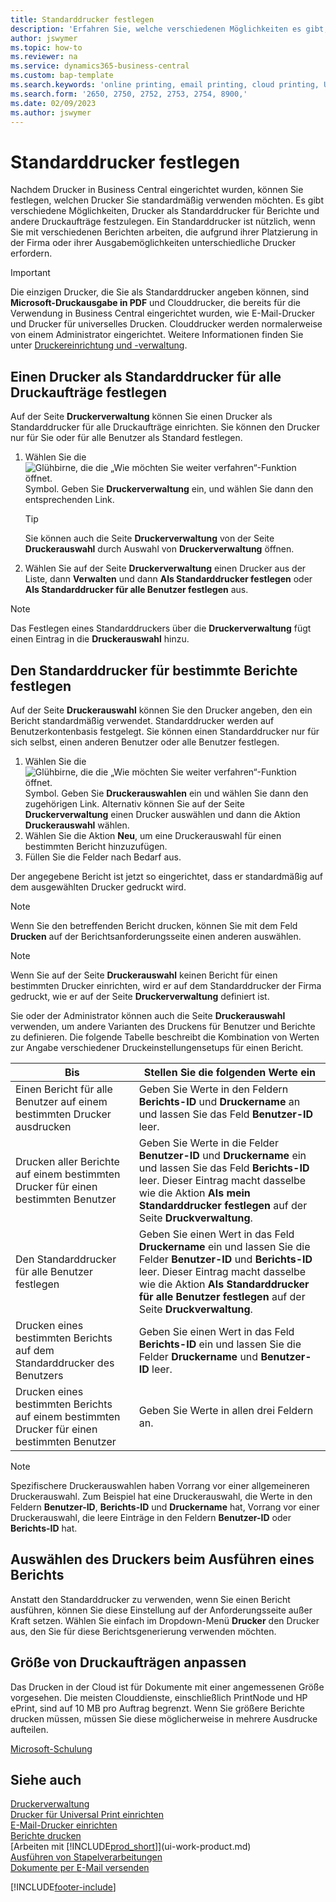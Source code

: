 ```yaml
---
title: Standarddrucker festlegen
description: 'Erfahren Sie, welche verschiedenen Möglichkeiten es gibt, Drucker einzurichten, die standardmäßig für Druckaufträge verwendet werden.'
author: jswymer
ms.topic: how-to
ms.reviewer: na
ms.service: dynamics365-business-central
ms.custom: bap-template
ms.search.keywords: 'online printing, email printing, cloud printing, Universal Print'
ms.search.form: '2650, 2750, 2752, 2753, 2754, 8900,'
ms.date: 02/09/2023
ms.author: jswymer
---
```

# <a name="specify-a-default-printer"></a><a name="specify-a-default-printer"></a><a name="default"></a>Standarddrucker festlegen

Nachdem Drucker in Business Central eingerichtet wurden, können Sie festlegen, welchen Drucker Sie standardmäßig verwenden möchten. Es gibt verschiedene Möglichkeiten, Drucker als Standarddrucker für Berichte und andere Druckaufträge festzulegen. Ein Standarddrucker ist nützlich, wenn Sie mit verschiedenen Berichten arbeiten, die aufgrund ihrer Platzierung in der Firma oder ihrer Ausgabemöglichkeiten unterschiedliche Drucker erfordern.

> [!IMPORTANT]
> Die einzigen Drucker, die Sie als Standarddrucker angeben können, sind **Microsoft-Druckausgabe in PDF** und Clouddrucker, die bereits für die Verwendung in Business Central eingerichtet wurden, wie E-Mail-Drucker und Drucker für universelles Drucken. Clouddrucker werden normalerweise von einem Administrator eingerichtet. Weitere Informationen finden Sie unter [Druckereinrichtung und -verwaltung](admin-printer-setup-overview.md).   

## <a name="set-a-printer-as-a-default-printer-for-all-print-jobs"></a><a name="set-a-printer-as-a-default-printer-for-all-print-jobs"></a>Einen Drucker als Standarddrucker für alle Druckaufträge festlegen

Auf der Seite **Druckerverwaltung** können Sie einen Drucker als Standarddrucker für alle Druckaufträge einrichten. Sie können den Drucker nur für Sie oder für alle Benutzer als Standard festlegen.

1. Wählen Sie die ![Glühbirne, die die „Wie möchten Sie weiter verfahren“-Funktion öffnet.](media/ui-search/search_small.png "Wie möchten Sie weiter verfahren?") Symbol. Geben Sie **Druckerverwaltung** ein, und wählen Sie dann den entsprechenden Link.

    > [!TIP]
    > Sie können auch die Seite **Druckerverwaltung** von der Seite **Druckerauswahl** durch Auswahl von **Druckerverwaltung** öffnen.  
2. Wählen Sie auf der Seite **Druckerverwaltung** einen Drucker aus der Liste, dann **Verwalten** und dann **Als Standarddrucker festlegen** oder **Als Standarddrucker für alle Benutzer festlegen** aus.

> [!NOTE]
> Das Festlegen eines Standarddruckers über die **Druckerverwaltung** fügt einen Eintrag in die **Druckerauswahl** hinzu.

## <a name="set-a-default-printer-for-specific-reports"></a><a name="set-a-default-printer-for-specific-reports"></a>Den Standarddrucker für bestimmte Berichte festlegen

Auf der Seite **Druckerauswahl** können Sie den Drucker angeben, den ein Bericht standardmäßig verwendet. Standarddrucker werden auf Benutzerkontenbasis festgelegt. Sie können einen Standarddrucker nur für sich selbst, einen anderen Benutzer oder alle Benutzer festlegen.

1. Wählen Sie die ![Glühbirne, die die „Wie möchten Sie weiter verfahren“-Funktion öffnet.](media/ui-search/search_small.png "Was möchten Sie tun?") Symbol. Geben Sie **Druckerauswahlen** ein und wählen Sie dann den zugehörigen Link. Alternativ können Sie auf der Seite **Druckerverwaltung** einen Drucker auswählen und dann die Aktion **Druckerauswahl** wählen.
2. Wählen Sie die Aktion **Neu**, um eine Druckerauswahl für einen bestimmten Bericht hinzuzufügen.
3. Füllen Sie die Felder nach Bedarf aus.

Der angegebene Bericht ist jetzt so eingerichtet, dass er standardmäßig auf dem ausgewählten Drucker gedruckt wird.

> [!NOTE]
> Wenn Sie den betreffenden Bericht drucken, können Sie mit dem Feld **Drucken** auf der Berichtsanforderungsseite einen anderen auswählen.

> [!NOTE]
> Wenn Sie auf der Seite **Druckerauswahl** keinen Bericht für einen bestimmten Drucker einrichten, wird er auf dem Standarddrucker der Firma gedruckt, wie er auf der Seite **Druckerverwaltung** definiert ist.

Sie oder der Administrator können auch die Seite **Druckerauswahl** verwenden, um andere Varianten des Druckens für Benutzer und Berichte zu definieren. Die folgende Tabelle beschreibt die Kombination von Werten zur Angabe verschiedener Druckeinstellungensetups für einen Bericht.

|Bis                                                 |Stellen Sie die folgenden Werte ein                                             |
|---------------------------------------------------|---------------------------------------------------------------------|
|Einen Bericht für alle Benutzer auf einem bestimmten Drucker ausdrucken |Geben Sie Werte in den Feldern **Berichts-ID** und **Druckername** an und lassen Sie das Feld **Benutzer-ID** leer.|
|Drucken aller Berichte auf einem bestimmten Drucker für einen bestimmten Benutzer|Geben Sie Werte in die Felder **Benutzer-ID** und **Druckername** ein und lassen Sie das Feld **Berichts-ID** leer. Dieser Eintrag macht dasselbe wie die Aktion **Als mein Standarddrucker festlegen** auf der Seite **Druckverwaltung**.|
|Den Standarddrucker für alle Benutzer festlegen|Geben Sie einen Wert in das Feld **Druckername** ein und lassen Sie die Felder **Benutzer-ID** und **Berichts-ID** leer. Dieser Eintrag macht dasselbe wie die Aktion **Als Standarddrucker für alle Benutzer festlegen** auf der Seite **Druckverwaltung**.|
|Drucken eines bestimmten Berichts auf dem Standarddrucker des Benutzers|Geben Sie einen Wert in das Feld **Berichts-ID** ein und lassen Sie die Felder **Druckername** und **Benutzer-ID** leer.|
|Drucken eines bestimmten Berichts auf einem bestimmten Drucker für einen bestimmten Benutzer|Geben Sie Werte in allen drei Feldern an.|

> [!NOTE]
> Spezifischere Druckerauswahlen haben Vorrang vor einer allgemeineren Druckerauswahl. Zum Beispiel hat eine Druckerauswahl, die Werte in den Feldern **Benutzer-ID**, **Berichts-ID** und **Druckername** hat, Vorrang vor einer Druckerauswahl, die leere Einträge in den Feldern **Benutzer-ID** oder **Berichts-ID** hat.

## <a name="choosing-the-printer-when-running-a-report"></a><a name="choosing-the-printer-when-running-a-report"></a>Auswählen des Druckers beim Ausführen eines Berichts

Anstatt den Standarddrucker zu verwenden, wenn Sie einen Bericht ausführen, können Sie diese Einstellung auf der Anforderungsseite außer Kraft setzen. Wählen Sie einfach im Dropdown-Menü **Drucker** den Drucker aus, den Sie für diese Berichtsgenerierung verwenden möchten.

## <a name="sizing-print-jobs"></a><a name="sizing-print-jobs"></a>Größe von Druckaufträgen anpassen

Das Drucken in der Cloud ist für Dokumente mit einer angemessenen Größe vorgesehen. Die meisten Clouddienste, einschließlich PrintNode und HP ePrint, sind auf 10 MB pro Auftrag begrenzt. Wenn Sie größere Berichte drucken müssen, müssen Sie diese möglicherweise in mehrere Ausdrucke aufteilen.

[Microsoft-Schulung](/training/modules/change-documents-dynamics-365-business-central/)

## <a name="see-also"></a><a name="see-also"></a>Siehe auch

[Druckerverwaltung](admin-printer-setup-overview.md)  
[Drucker für Universal Print einrichten](admin-printer-setup-universal-print.md)  
[E-Mail-Drucker einrichten](admin-printer-setup-email.md)  
[Berichte drucken](ui-work-report.md#PrintReport)  
[Arbeiten mit [!INCLUDE[prod_short](includes/prod_short.md)]](ui-work-product.md)  
[Ausführen von Stapelverarbeitungen](ui-how-run-batch-jobs.md)  
[Dokumente per E-Mail versenden](ui-how-send-documents-email.md)  

[!INCLUDE[footer-include](includes/footer-banner.md)]
